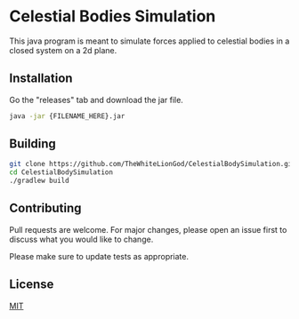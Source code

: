 # Celestial Bodies Simulation

This java program is meant to simulate forces applied to celestial bodies in a closed system on a 2d plane.

## Installation

Go the "releases" tab and download the jar file.

```bash
java -jar {FILENAME_HERE}.jar
```

## Building

```bash
git clone https://github.com/TheWhiteLionGod/CelestialBodySimulation.git
cd CelestialBodySimulation
./gradlew build
```

## Contributing

Pull requests are welcome. For major changes, please open an issue first
to discuss what you would like to change.

Please make sure to update tests as appropriate.

## License

[MIT](https://choosealicense.com/licenses/mit/)
